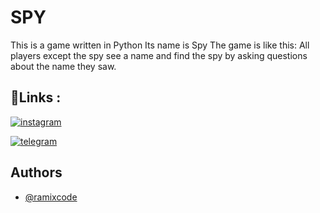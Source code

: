 # SPY
This is a game written in Python Its name is Spy The game is like this: All players except the spy see a name and find the spy by asking questions about the name they saw.
## 🔗Links : 
[![instagram](https://img.shields.io/badge/Instagram-E4405F?style=for-the-badge&logo=instagram&logoColor=white)](https://instagram.com/ramixcode?igshid=ZGUzMzM3NWJiOQ==)

[![telegram](https://img.shields.io/badge/telegram-0A66C2?style=for-the-badge&logo=telegram&logoColor=white)](https://t.me/Theramix)

## Authors

- [@ramixcode](https://github.com/ramixcode)
